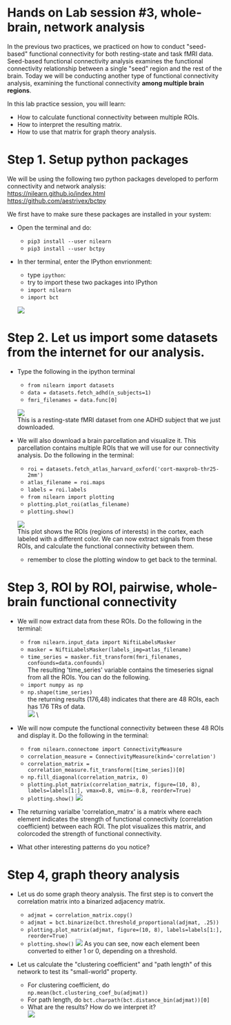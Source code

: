 # Hands on Lab session #3, whole-brain, network analysis
In the previous two practices, we practiced on how to conduct "seed-based" functional connectivity for both resting-state and task fMRI data. Seed-based functional connectivity analysis examines the functional connectivity relationship between a single "seed" region and the rest of the brain. Today we will be conducting another type of functional connectivity analysis, examining the functional connectivity **among multiple brain regions**.

In this lab practice session, you will learn:
- How to calculate functional connectivity between multiple ROIs.
- How to interpret the resulting matrix.
- How to use that matrix for graph theory analysis. 

# Step 1. Setup python packages
We will be using the following two python packages developed to perform connectivity and network analysis: \
https://nilearn.github.io/index.html \
https://github.com/aestrivex/bctpy

We first have to make sure these packages are installed in your system:
- Open the terminal and do:
  - `pip3 install --user nilearn`
  - `pip3 install --user bctpy`
- In ther terminal, enter the IPython envrionment:
  - type `ipython`:
  - try to import these two packages into IPython
  - `import nilearn`
  - `import bct`

  ![](Data/bct1.png)


# Step 2. Let us import some datasets from the internet for our analysis.
- Type the following in the ipython terminal
  - `from nilearn import datasets`
  - `data = datasets.fetch_adhd(n_subjects=1)`  
  - `fmri_filenames = data.func[0]`

  ![](Data/bct2.png) \
  This is a resting-state fMRI dataset from one ADHD subject that we just downloaded.


- We will also download a brain parcellation and visualize it. This parcellation contains multiple ROIs that we will use for our connectivity analysis. Do the following in the terminal:
  - `roi = datasets.fetch_atlas_harvard_oxford('cort-maxprob-thr25-2mm')`
  - `atlas_filename = roi.maps`
  - `labels = roi.labels`
  - `from nilearn import plotting`
  - `plotting.plot_roi(atlas_filename)`
  - `plotting.show()`

  ![](Data/bct3.png) \
  This plot shows the ROIs (regions of interests) in the cortex, each labeled with a different color. We can now extract signals from these ROIs, and calculate the functional connectivity between them.
  - remember to close the plotting window to get back to the terminal.


# Step 3, ROI by ROI, pairwise, whole-brain functional connectivity

- We will now extract data from these ROIs. Do the following in the terminal:
  - `from nilearn.input_data import NiftiLabelsMasker`
  - `masker = NiftiLabelsMasker(labels_img=atlas_filename)`
  - `time_series = masker.fit_transform(fmri_filenames, confounds=data.confounds)`\
  The resulting 'time_series' variable contains the timeseries signal from all the ROIs. You can do the following.
  - `import numpy as np`
  - `np.shape(time_series)` \
  the returning results (176,48) indicates that there are 48 ROIs, each has 176 TRs of data.\
  ![](Data/bct4.png) \

- We will now compute the functional connectivity between these 48 ROIs and display it. Do the following in the terminal:
  - `from nilearn.connectome import ConnectivityMeasure`
  - `correlation_measure = ConnectivityMeasure(kind='correlation')`
  - `correlation_matrix = correlation_measure.fit_transform([time_series])[0]`
  - `np.fill_diagonal(correlation_matrix, 0)`
  - `plotting.plot_matrix(correlation_matrix, figure=(10, 8), labels=labels[1:], vmax=0.8, vmin=-0.8, reorder=True)`
  - `plotting.show()`
  ![](Data/bct5.png)
- The returning varialbe 'correlation_matrx' is a matrix where each element indicates the strength of functional connectivity (correlation coefficient) between each ROI. The plot visualizes this matrix, and colorcoded the strength of functional connectivity.
- What other interesting patterns do you notice?

# Step 4, graph theory analysis
- Let us do some graph theory analysis. The first step is to convert the correlation matrix into a binarized adjacency matrix.
  - `adjmat = correlation_matrix.copy() `
  - `adjmat = bct.binarize(bct.threshold_proportional(adjmat, .25)) `
  - `plotting.plot_matrix(adjmat, figure=(10, 8), labels=labels[1:], reorder=True) `
  - `plotting.show()`
  ![](Data/bct6.png)
  As you can see, now each element been converted to either 1 or 0, depending on a threshold.

- Let us calculate the "clustering coefficient" and "path length" of this network to test its "small-world" property.
  - For clustering coefficient, do
  `np.mean(bct.clustering_coef_bu(adjmat)) `
  - For path length, do
  `bct.charpath(bct.distance_bin(adjmat))[0]`
  - What are the results? How do we interpret it? \
  ![](Data/bct7.png)
